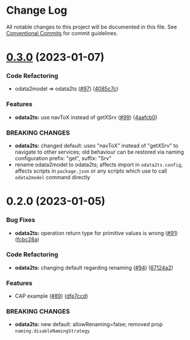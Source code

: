 # Change Log

All notable changes to this project will be documented in this file.
See [Conventional Commits](https://conventionalcommits.org) for commit guidelines.

# [0.3.0](https://github.com/odata2ts/odata2ts/compare/@odata2ts/example-bookshop@0.2.0...@odata2ts/example-bookshop@0.3.0) (2023-01-07)


### Code Refactoring

* odata2model => odata2ts ([#97](https://github.com/odata2ts/odata2ts/issues/97)) ([4085c7c](https://github.com/odata2ts/odata2ts/commit/4085c7ccf173c6712c5238f8b43e86842eecb19a))


### Features

* **odata2ts:** use navToX instead of getXSrv ([#99](https://github.com/odata2ts/odata2ts/issues/99)) ([4aafcb0](https://github.com/odata2ts/odata2ts/commit/4aafcb0cd307748feed4df075459e17e83876f3b))


### BREAKING CHANGES

* **odata2ts:** changed default: uses "navToX" instead of "getXSrv" to navigate to other services; old behaviour can be restored via naming configuration prefix: "get", suffix: "Srv"
* rename odata2model to odata2ts; affects import in `odata2ts.config`, affects scripts in `package.json` or any scripts which use to call `odata2model` command directly





# 0.2.0 (2023-01-05)


### Bug Fixes

* **odata2ts:** operation return type for primitive values is wrong ([#91](https://github.com/odata2ts/odata2ts/issues/91)) ([fcbc28a](https://github.com/odata2ts/odata2ts/commit/fcbc28a8c388d256cb14ddf2a5935431e3a50478))


### Code Refactoring

* **odata2ts:** changing default regarding renaming ([#94](https://github.com/odata2ts/odata2ts/issues/94)) ([67124a2](https://github.com/odata2ts/odata2ts/commit/67124a206d28442e86ab4db50b4aa3eb17056727))


### Features

* CAP example ([#89](https://github.com/odata2ts/odata2ts/issues/89)) ([dfe7ccd](https://github.com/odata2ts/odata2ts/commit/dfe7ccd253458ab5d0e210a9abdb1775af4a7aff))


### BREAKING CHANGES

* **odata2ts:** new default: allowRenaming=false; removed prop `naming.disableNamingStrategy`
